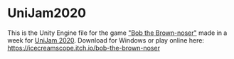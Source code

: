 # UniJam2020

This is the Unity Engine file for the game ["Bob the Brown-noser"](https://icecreamscope.itch.io/bob-the-brown-noser "Bob the Brown-noser") made in a week for [UniJam 2020](https://unijam.org.au/ "unijam.org"). Download for Windows or play online here: https://icecreamscope.itch.io/bob-the-brown-noser
